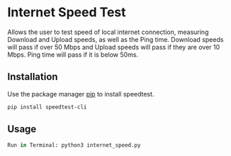 # Internet Speed Test

Allows the user to test speed of local internet connection, measuring Download and Upload speeds, as well as the Ping time. Download speeds will pass if over 50 Mbps and Upload speeds will pass if they are over 10 Mbps. Ping time will pass if it is below 50ms.

## Installation

Use the package manager [pip](https://pip.pypa.io/en/stable/) to install speedtest.

```bash
pip install speedtest-cli
```

## Usage

```python
Run in Terminal: python3 internet_speed.py
```


